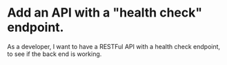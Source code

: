 # Add an API with a "health check" endpoint.

As a developer, I want to have a RESTFul API with a health check endpoint, to see if the back end is working.

